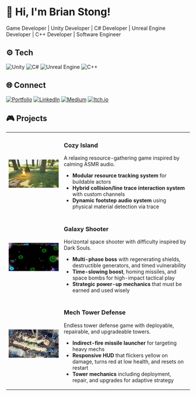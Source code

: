 # 👋 Hi, I'm **Brian Stong**!
Game Developer | Unity Developer | C# Developer | Unreal Engine Developer | C++ Developer | Software Engineer

## ⚙️ Tech
![Unity](https://img.shields.io/badge/Unity-000000?style=for-the-badge&logo=unity&logoColor=white)
![C#](https://img.shields.io/badge/C%23-000000?style=for-the-badge&logo=c-sharp&logoColor=white)
![Unreal Engine](https://img.shields.io/badge/Unreal%20Engine-000?style=for-the-badge&logo=unrealengine&logoColor=white)
![C++](https://img.shields.io/badge/C%2B%2B-000000?style=for-the-badge&logoColor=white)

## 🌐 Connect
[![Portfolio](https://img.shields.io/badge/Portfolio-121212?style=for-the-badge&logo=google-chrome&logoColor=white)](https://briankenjistong.com/)
[![LinkedIn](https://img.shields.io/badge/LinkedIn-0A66C2?style=for-the-badge&logo=linkedin&logoColor=white)](https://www.linkedin.com/in/brian-stong-b36218133/)
[![Medium](https://img.shields.io/badge/Medium-000000?style=for-the-badge&logo=medium&logoColor=white)](https://medium.com/@stonger44)
[![Itch.io](https://img.shields.io/badge/Itch.io-FA5C5C?style=for-the-badge&logo=itchdotio&logoColor=white)](https://stonger44.itch.io/)

## 🎮 Projects
<table>
  <tr>
    <td width="30%">
      <img src="assets/images/CozyIsland_Screenshot.jpg" alt="Cozy Island Screenshot" />
    </td>
    <td>
      <h3>Cozy Island</h3>
      <div>
        A relaxing resource-gathering game inspired by calming ASMR audio.
        <ul>
            <li>
                <strong>Modular resource tracking system</strong> for buildable actors
            </li>
            <li>
                <strong>Hybrid collision/line trace interaction system</strong> with custom channels
            </li>
            <li>
                <strong>Dynamic footstep audio system</strong> using physical material detection via trace
            </li>
        </ul>
      </div>
    </td>
  </tr>
  <tr>
    <td width="30%">
      <img src="assets/images/GalaxyShooter_Screenshot.jpg" alt="Galaxy Shooter Screenshot" />
    </td>
    <td>
      <h3>Galaxy Shooter</h3>
      <div>
        Horizontal space shooter with difficulty inspired by Dark Souls.
        <ul>
            <li>
                <strong>Multi-phase boss</strong> with regenerating shields, destructible generators, and timed vulnerability
            </li>
            <li>
                <strong>Time-slowing boost</strong>, homing missiles, and space bombs for high-impact tactical play
            </li>
            <li>
                <strong>Strategic power-up mechanics</strong> that must be earned and used wisely
            </li>
        </ul>
      </div>
    </td>
  </tr>
  <tr>
    <td width="30%">
      <img src="assets/images/MechTowerDefense_Screenshot.jpg" alt=" Screenshot" />
    </td>
    <td>
      <h3>Mech Tower Defense</h3>
      <div>
        Endless tower defense game with deployable, repairable, and upgradeable towers.
        <ul>
            <li>
                <strong>Indirect-fire missile launcher</strong> for targeting heavy mechs
            </li>
            <li>
                <strong>Responsive HUD</strong> that flickers yellow on damage, turns red at low health, and resets on restart
            </li>
            <li>
                <strong>Tower mechanics</strong> including deployment, repair, and upgrades for adaptive strategy
            </li>
        </ul>
      </div>
    </td>
  </tr>
</table>
